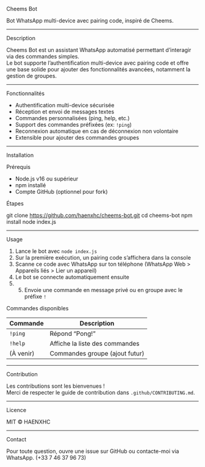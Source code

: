 Cheems Bot

Bot WhatsApp multi-device avec pairing code, inspiré de Cheems.

---

Description

Cheems Bot est un assistant WhatsApp automatisé permettant d’interagir via des commandes simples.  
Le bot supporte l’authentification multi-device avec pairing code et offre une base solide pour ajouter des fonctionnalités avancées, notamment la gestion de groupes.

---

Fonctionnalités

- Authentification multi-device sécurisée  
- Réception et envoi de messages textes  
- Commandes personnalisées (ping, help, etc.)  
- Support des commandes préfixées (ex: `!ping`)  
- Reconnexion automatique en cas de déconnexion non volontaire  
- Extensible pour ajouter des commandes groupes

---

Installation

Prérequis

- Node.js v16 ou supérieur  
- npm installé  
- Compte GitHub (optionnel pour fork)

Étapes


git clone https://github.com/haenxhc/cheems-bot.git
cd cheems-bot
npm install
node index.js


---

Usage

1. Lance le bot avec `node index.js`  
2. Sur la première exécution, un pairing code s’affichera dans la console  
3. Scanne ce code avec WhatsApp sur ton téléphone (WhatsApp Web > Appareils liés > Lier un appareil)  
4. Le bot se connecte automatiquement ensuite
5. 5. Envoie une commande en message privé ou en groupe avec le préfixe `!`

Commandes disponibles

| Commande     | Description                         |
|--------------|-----------------------------------|
| `!ping`      | Répond “Pong!”                    |
| `!help`      | Affiche la liste des commandes    |
| (À venir)    | Commandes groupe (ajout futur)    |

---

Contribution

Les contributions sont les bienvenues !  
Merci de respecter le guide de contribution dans `.github/CONTRIBUTING.md`.

---

Licence

MIT © HAENXHC  


---

Contact

Pour toute question, ouvre une issue sur GitHub ou contacte-moi via WhatsApp.
(+33 7 46 37 96 73)
